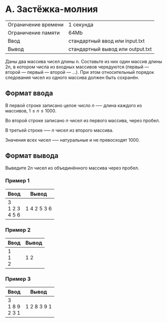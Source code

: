 # A. Застёжка-молния

<table><tbody><tr class="time-limit"><td class="property-title">Ограничение времени</td><td>1&nbsp;секунда</td></tr><tr class="memory-limit"><td class="property-title">Ограничение памяти</td><td>64Mb</td></tr><tr class="input-file"><td class="property-title">Ввод</td><td colspan="1">стандартный ввод или input.txt</td></tr><tr class="output-file"><td class="property-title">Вывод</td><td colspan="1">стандартный вывод или output.txt</td></tr></tbody></table>

Даны два массива чисел длины n. Составьте из них один массив длины 2n, в котором числа из входных массивов чередуются (первый — второй — первый — второй — ...). При этом относительный порядок следования чисел из одного массива должен быть сохранён.

## Формат ввода

В первой строке записано целое число $n$ –— длина каждого из массивов, $1 ≤ n ≤ 1000$.

Во второй строке записано $n$ чисел из первого массива, через пробел.

В третьей строке –— $n$ чисел из второго массива.

Значения всех чисел –— натуральные и не превосходят 1000.

## Формат вывода

Выведите $2n$ чисел из объединённого массива через пробел.

### Пример 1

| Ввод| Вывод|
| --- | --- |
| 3<br>1 2 3<br>4 5 6 | 1 4 2 5 3 6|


### Пример 2

| Ввод | Вывод |
| --- | --- |
| 1<br> 1<br> 2 | 1 2 |

### Пример 3

| Ввод | Вывод |
| --- | --- |
| 3<br>1 8 9<br>2 3 1|1 2 8 3 9 1 |
